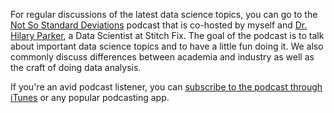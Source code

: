 For regular discussions of the latest data science topics, you can go to the [Not So Standard Deviations](https://soundcloud.com/nssd-podcast) podcast that is co-hosted by myself and [Dr. Hilary Parker](https://www.linkedin.com/in/parkerhilary), a Data Scientist at Stitch Fix. The goal of the podcast is to talk about important data science topics and to have a little fun doing it. We also commonly discuss differences between academia and industry as well as the craft of doing data analysis.

If you're an avid podcast listener, you can [subscribe to the podcast through iTunes](https://itunes.apple.com/us/podcast/not-so-standard-deviations/id1040614570) or any popular podcasting app.
